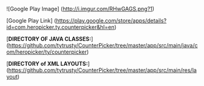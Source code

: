 ![Google Play Image] (http://i.imgur.com/RHwGAGS.png?1) 

[Google Play Link] (https://play.google.com/store/apps/details?id=com.heropicker.ty.counterpicker&hl=en)

[**DIRECTORY OF JAVA CLASSES:**] (https://github.com/tytrusty/CounterPicker/tree/master/app/src/main/java/com/heropicker/ty/counterpicker)

[**DIRECTORY of XML LAYOUTS:**] (https://github.com/tytrusty/CounterPicker/tree/master/app/src/main/res/layout)
